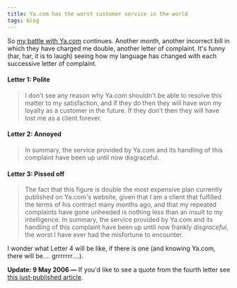 ```yaml
---
title: Ya.com has the worst customer service in the world
tags: blog
---
```


So [my battle with Ya.com](http://www.wincent.com/a/about/wincent/weblog/archives/2006/02/yacom_incompete.php) continues. Another month, another incorrect bill in which they have charged me double, another letter of complaint. It's funny (har, har, it is to laugh) seeing how my language has changed with each successive letter of complaint.

#### Letter 1: Polite

> I don't see any reason why Ya.com shouldn't be able to resolve this matter to my satisfaction, and if they do then they will have won my loyalty as a customer in the future. If they don't then they will have lost me as a client forever.

#### Letter 2: Annoyed

> In summary, the service provided by Ya.com and its handling of this complaint have been up until now disgraceful.

#### Letter 3: Pissed off

> The fact that this figure is double the most expensive plan currently published on Ya.com's website, given that I am a client that fulfilled the terms of his contract many months ago, and that my repeated complaints have gone unheeded is nothing less than an insult to my intelligence. In summary, the service provided by Ya.com and its handling of this complaint have been up until now frankly *disgraceful*, the worst I have ever had the misfortune to encounter.

I wonder what Letter 4 will be like, if there is one (and knowing Ya.com, there will be.... grrrrrrr....).

**Update: 9 May 2006 —** If you'd like to see a quote from the fourth letter see [this just-published article](http://www.wincent.com/a/about/wincent/weblog/archives/2006/05/goodbye_yacom_a.php).
